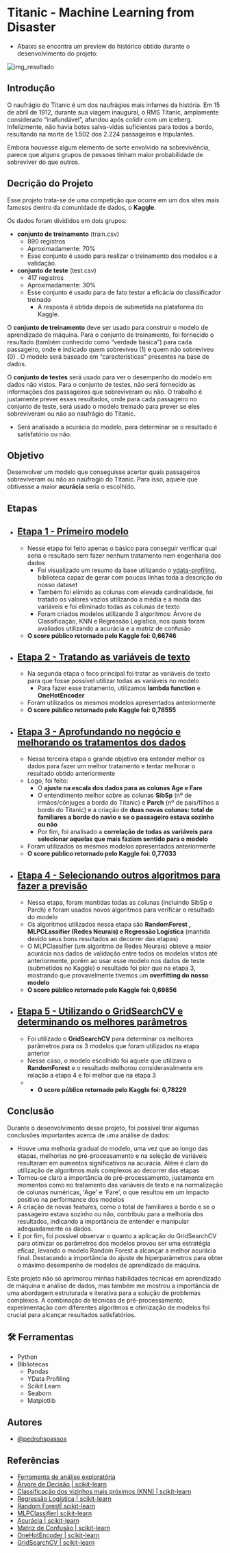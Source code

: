 
# Titanic - Machine Learning from Disaster 

- Abaixo se encontra um preview do histórico obtido durante o desenvolvimento do projeto:

![img_resultado](https://github.com/user-attachments/assets/f3377bd0-77ce-4aea-8825-06649091a1b2)


## Introdução

O naufrágio do Titanic é um dos naufrágios mais infames da história. Em 15 de abril de 1912, durante sua viagem inaugural, o RMS Titanic, amplamente considerado “inafundável”, afundou após colidir com um iceberg. Infelizmente, não havia botes salva-vidas suficientes para todos a bordo, resultando na morte de 1.502 dos 2.224 passageiros e tripulantes.

Embora houvesse algum elemento de sorte envolvido na sobrevivência, parece que alguns grupos de pessoas tinham maior probabilidade de sobreviver do que outros.



## Decrição do Projeto

Esse projeto trata-se de uma competição que ocorre em um dos sites mais famosos dentro da comunidade de dados, o **Kaggle**.

Os dados foram divididos em dois grupos:

- **conjunto de treinamento** (train.csv)
    - 890 registros 
    - Aproximadamente: 70%
    - Esse conjunto é usado para realizar o treinamento dos modelos e a validação.
- **conjunto de teste** (test.csv)
    - 417 registros 
    - Aproximadamente: 30%
    - Esse conjunto é usado para de fato testar a eficácia do classificador treinado
        - A resposta é obtida depois de submetida na plataforma do Kaggle.

O **conjunto de treinamento** deve ser usado para construir o modelo de aprendizado de máquina. Para o conjunto de treinamento, foi fornecido o resultado (também conhecido como “verdade básica”) para cada passageiro, onde é indicado quem sobreviveu (1) e quem não sobreviveu (0) . O modelo será baseado em “características” presentes na base de dados.

O **conjunto de testes** será usado para ver o desempenho do modelo em dados não vistos. Para o conjunto de testes, não será fornecido as informações dos passageiros que sobreviveram ou não. O trabalho é justamente prever esses resultados, onde para cada passageiro no conjunto de teste, será usado o modelo treinado para prever se eles sobreviveram ou não ao naufrágio do Titanic.

- Será analisado a acurácia do modelo, para determinar se o resultado é satisfatório ou não.

## Objetivo

Desenvolver um modelo que conseguisse acertar quais passageiros sobreviveram ou não ao naúfragio do Titanic. Para isso, aquele que obtivesse a maior **acurácia** seria o escolhido.

## Etapas

- ## [Etapa 1 - Primeiro modelo](https://github.com/pedrohspassos/predicted-survivors-titanic/blob/main/analise_titanic_parte1.ipynb)
    - Nesse etapa foi feito apenas o básico para conseguir verificar qual seria o resultado sem fazer nenhum tratamento nem engenharia dos dados
      - Foi visualizado um resumo da base utilizando o [ydata-profiling](https://github.com/ydataai/ydata-profiling), biblioteca capaz de gerar com poucas linhas toda a descrição do nosso dataset
      - Também foi elimido as colunas com elevada cardinalidade, foi tratado os valores vazios utilizando a média e a moda das variáveis e foi eliminado todas as colunas de texto
      - Foram criados modelos utilizando 3 algoritmos: Árvore de Classificação, KNN e Regressão Logística, nos quais foram avaliados utilizando a acurácia e a matriz de confusão
  - **O score público retornado pelo Kaggle foi: 0,66746**
    
- ## [Etapa 2 - Tratando as variáveis de texto](https://github.com/pedrohspassos/predicted-survivors-titanic/blob/main/analise_titanic_parte2.ipynb)
    - Na segunda etapa o foco principal foi tratar as variáveis de texto para que fosse possível utilizar todas as variáveis no modelo
        - Para fazer esse tratamento, utilizamos **lambda function** e **OneHotEncoder**
    - Foram utilizados os mesmos modelos apresentados anteriormente
    - **O score público retornado pelo Kaggle foi: 0,76555**

- ## [Etapa 3 - Aprofundando no negócio e melhorando os tratamentos dos dados](https://github.com/pedrohspassos/predicted-survivors-titanic/blob/main/analise_titanic_parte3.ipynb)
    - Nessa terceira etapa o grande objetivo era entender melhor os dados para fazer um melhor tratamento e tentar melhorar o resultado obtido anteriormente
    - Logo, foi feito:
        - O **ajuste na escala dos dados para as colunas Age e Fare**
        - O entendimento melhor sobre as colunas **SibSp** (nº de irmãos/cônjuges a bordo do Titanic) e **Parch** (nº de pais/filhos a bordo do Titanic) e a criação de **duas novas colunas: total de familiares a bordo do navio e se o passageiro estava sozinho ou não**
        - Por fim, foi analisado a **correlação de todas as variáveis para selecionar aquelas que mais faziam sentido para o modelo**
    - Foram utilizados os mesmos modelos apresentados anteriormente
    - **O score público retornado pelo Kaggle foi: 0,77033**
      
- ## [Etapa 4 - Selecionando outros algoritmos para fazer a previsão](https://github.com/pedrohspassos/predicted-survivors-titanic/blob/main/analise_titanic_parte4.ipynb)
    - Nessa etapa, foram mantidas todas as colunas (incluindo SibSp e Parch) e foram usados novos algoritmos para verificar o resultado do modelo
    - Os algoritmos utilizados nessa etapa são **RandomForest , MLPCLassifier (Redes Neurais) e Regressão Logística** (mantida devido seus bons resultados ao decorrer das etapas)
    - O MLPClassifier (um algoritmo de Redes Neurais) obteve a maior acurácia nos dados de validação entre todos os modelos vistos até anteriormente, porém ao usar esse modelo nos dados de teste (submetidos no Kaggle) o resultado foi pior que na etapa 3, mostrando que provavelmente tivemos um **overfitting do nosso modelo**
    - **O score público retornado pelo Kaggle foi: 0,69856**
      
- ## [Etapa 5 - Utilizando o GridSearchCV e determinando os melhores parâmetros](https://github.com/pedrohspassos/predicted-survivors-titanic/blob/main/analise_titanic_parte5.ipynb)
    - Foi utilizado o **GridSearchCV** para determinar os melhores parâmetros para os 3 modelos que foram utilizados na etapa anterior
    - Nesse caso, o modelo escolhido foi aquele que utilizava o **RandomForest** e o resultado melhorou consideravalmente em relação a etapa 4 e foi melhor que na etapa 3
    -  - **O score público retornado pelo Kaggle foi: 0,78229**






## Conclusão

Durante o desenvolvimento desse projeto, foi possível tirar algumas conclusões importantes acerca de uma análise de dados:
- Houve uma melhoria gradual do modelo, uma vez que ao longo das etapas, melhorias no pré-processamento e na seleção de variáveis resultaram em aumentos significativos na acurácia. Além é claro da utilização de algoritmos mais complexos ao decorrer das etapas
- Tornou-se claro a importância do pré-processamento, justamente em momentos como no tratamento das variáveis de texto e na normalização de colunas numéricas, 'Age' e 'Fare', o que resultou em um impacto positivo na performance dos modelos
- A criação de novas features, como o total de familiares a bordo e se o passageiro estava sozinho ou não, contribuiu para a melhoria dos resultados, indicando a importância de entender e manipular adequadamente os dados.
- E por fim, foi possível observar o quanto a aplicação do GridSearchCV para otimizar os parâmetros dos modelos provou ser uma estratégia eficaz, levando o modelo Random Forest a alcançar a melhor acurácia final. Destacando a importância do ajuste de hiperparâmetros para obter o máximo desempenho de modelos de aprendizado de máquina.

Este projeto não só aprimorou minhas habilidades técnicas em aprendizado de máquina e análise de dados, mas também me mostrou a importância de uma abordagem estruturada e iterativa para a solução de problemas complexos. A combinação de técnicas de pré-processamento, experimentação com diferentes algoritmos e otimização de modelos foi crucial para alcançar resultados satisfatórios. 


## 🛠 Ferramentas
- Python 
- Bibliotecas 
    - Pandas
    - YData Profiling
    - Scikit Learn 
    - Seaborn
    - Matplotlib
    



## Autores

- [@pedrohspassos](https://github.com/pedrohspassos)



## Referências


 - [Ferramenta de análise exploratória](https://github.com/ydataai/ydata-profiling)
 - [Árvore de Decisão | scikit-learn](https://scikit-learn.org/stable/modules/tree.html#classification)
 - [Classificação dos vizinhos mais próximos (KNN) | scikit-learn](https://scikit-learn.org/stable/modules/generated/sklearn.neighbors.KNeighborsClassifier.html#sklearn.neighbors.KNeighborsClassifier)
 - [Regressão Logística | scikit-learn](https://scikit-learn.org/stable/modules/generated/sklearn.linear_model.LogisticRegression.html#sklearn.linear_model.LogisticRegression)
 - [Random Forest| scikit-learn](https://scikit-learn.org/stable/modules/generated/sklearn.ensemble.RandomForestClassifier.html#sklearn.ensemble.RandomForestClassifier)
 - [MLPClassifier| scikit-learn](https://scikit-learn.org/stable/modules/generated/sklearn.neural_network.MLPClassifier.html#sklearn.neural_network.MLPClassifier)
- [Acurácia | scikit-learn](https://scikit-learn.org/stable/modules/generated/sklearn.metrics.accuracy_score.html)
- [Matriz de Confusão | scikit-learn](https://scikit-learn.org/stable/modules/generated/sklearn.metrics.confusion_matrix.html)
- [OneHotEncoder | scikit-learn](https://scikit-learn.org/stable/modules/generated/sklearn.preprocessing.OneHotEncoder.html)
- [GridSearchCV | scikit-learn](https://scikit-learn.org/stable/modules/generated/sklearn.model_selection.GridSearchCV.html)

